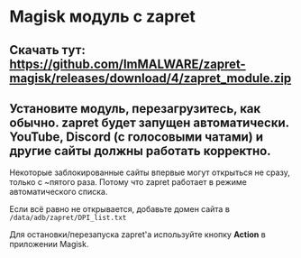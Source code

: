 # Magisk модуль с zapret

## Скачать тут: https://github.com/ImMALWARE/zapret-magisk/releases/download/4/zapret_module.zip

## Установите модуль, перезагрузитесь, как обычно. **zapret** будет запущен автоматически. YouTube, Discord (с голосовыми чатами) и другие сайты должны работать корректно.

Некоторые заблокированные сайты впервые могут открыться не сразу, только с ~пятого раза. Потому что zapret работает в режиме автоматического списка.

Если всё равно не открывается, добавьте домен сайта в `/data/adb/zapret/DPI_list.txt`

Для остановки/перезапуска zapret'a используйте кнопку **Action** в приложении Magisk.
